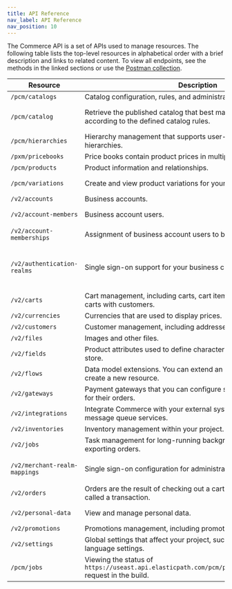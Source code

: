 ```yaml
---
title: API Reference
nav_label: API Reference
nav_position: 10
---
```


The Commerce API is a set of APIs used to manage resources. The following table lists the top-level resources in alphabetical order with a
brief description and links to related content. To view all endpoints, see the methods in the linked sections or use
the [Postman collection](/guides/Getting-Started/test-with-postman-collection).

| Resource                      | Description                                                                                                    | Links                                                                                                                                                                                                                                                                                  |
|-------------------------------|----------------------------------------------------------------------------------------------------------------|----------------------------------------------------------------------------------------------------------------------------------------------------------------------------------------------------------------------------------------------------------------------------------------|
| `/pcm/catalogs`               | Catalog configuration, rules, and administrator context.                                                       | [Catalogs](/docs/pxm/catalogs/catalog-configuration/catalog-configuration-overview)                                                                                                                                                                                                    |
| `/pcm/catalog`                | Retrieve the published catalog that best matches the shopper context according to the defined catalog rules.   | [Catalog by Shopper Context](/docs/pxm/catalogs/shopper-catalog/catalog-shopper-overview)                                                                                                                                                                                              |
| `/pcm/hierarchies`            | Hierarchy management that supports user-defined, structured hierarchies.                                       | [Hierarchies](/docs/pxm/hierarchies/hierarchies-api/hierarchies-api-overview)                                                                                                                                                                                                          |
| `/pxm/pricebooks`             | Price books contain product prices in multiple currencies.                                                     | [Price Books](/docs/pxm/pricebooks/pxm-pricebooks/pxm-pricebooks-overview)                                                                                                                                                                                                             |
| `/pcm/products`               | Product information and relationships.                                                                         | [Products](/docs/pxm/products/ep-pxm-products-api/pxm-products-api-overview)                                                                                                                                                                                                           |
| `/pcm/variations`             | Create and view product variations for your store.                                                             | [Product Variations](/docs/pxm/products/pxm-product-variations/pxm-product-variations-api/create-variation)                                                                                                                                                                            |
| `/v2/accounts`                | Business accounts.                                                                                             | [Accounts](/docs/api/accounts/account-management-introduction)                                                                                                                                                                                                                                     |
| `/v2/account-members`         | Business account users.                                                                                        | [Account Members](/docs/api/accounts/account-members)                                                                                                                                                                                                    |
| `/v2/account-memberships`     | Assignment of business account users to business accounts                                                      | [Account Memberships](/docs/api/accounts/account-membership)                                                                                                                                                                                             |
| `/v2/authentication-realms`   | Single sign-on support for your business customers.                                                            | [Authentication Realms](/docs/authentication/single-sign-on/authentication-realm-api/authentication-realm-api-overview), [OpenID Connect Profiles](/docs/authentication/single-sign-on/openid-connect-profiles-api/openid-connect-profiles-api-overview) |
| `/v2/carts`                   | Cart management, including carts, cart items, and taxes. Associate carts with customers.                       | [Carts](/docs/carts-orders/carts/cart-management/cart-management-overview)                                                                                                                                                                                                           |
| `/v2/currencies`              | Currencies that are used to display prices.                                                                    | [Currencies](/docs/pxm/currencies/currencies)                                                                                                                                                                                                                                          |
| `/v2/customers`               | Customer management, including addresses and orders.                                                           | [Customers](/docs/customer-management/customer-managment-api/customer-management-api-overview)                                                                                                                                                                          |
| `/v2/files`                   | Images and other files.                                                                                        | [Files](/docs/pxm/products/product-assets/files-overview)                                                                                                                                                                                                                              |
| `/v2/fields`                  | Product attributes used to define characteristics of products in a store.                                      | [Create an attribute](/docs/pxm/products/extending-pxm-products/pxm-product-attributes-api/create-attribute)                                                                                                                                                                           |
| `/v2/flows`                   | Data model extensions. You can extend an existing resource or create a new resource.                           | [Custom Data (Flows)](/docs/api/flows/flows-service-introduction)                                                                                                                                                                           |
| `/v2/gateways`                | Payment gateways that you can configure so that customers can pay for their orders.                            | [Gateways](/docs/api/carts/payments)                                                                                                                                                                                                                                     |
| `/v2/integrations`            | Integrate Commerce with your external systems using webhooks and message queue services.                       | [Integrations](/docs/api/integrations/integrations-introduction/integrations)                                                                                                                                                                                                                         |
| `/v2/inventories`             | Inventory management within your project.                                                                      | [Inventories](/docs/pxm/inventories/inventory-api-overview)                                                                                                                                                                                                                            |
| `/v2/jobs`                    | Task management for long-running background tasks, such as exporting orders.                                   | [Jobs](/docs/pxm/jobs-api/overview)                                                                                                                                                                                                                                                    |
| `/v2/merchant-realm-mappings` | Single sign-on configuration for administrators and developers.                                                | [Merchant Realm Mapping](/docs/authentication/single-sign-on/merchant-realm-mappings/merchant-realm-mappings-overview)                                                                                                                                                  |
| `/v2/orders`                  | Orders are the result of checking out a cart. A payment for an order is called a transaction.                  | [Orders](/docs/carts-orders/orders/orders-api/orders-api-overview), [Transactions](/docs/carts-orders/payments/transactions/transactions-overview)                                                                                                                                 |
| `/v2/personal-data`           | View and manage personal data.                                                                                 | [Logs](/docs/personal-data/personal-data-logs-api/personal-data-logs-api-overview), [Related Data Entries](/docs/personal-data/personal-data-related-data-entries-api/personal-data-related-entries-overview)                                            |
| `/v2/promotions`              | Promotions management, including promotion codes.                                                              | [Promotions](/docs/promotions/promotions-overview)                                                                                                                                                                                                                      |
| `/v2/settings`                | Global settings that affect your project, such as page length and language settings.                           | [Settings](/docs/api/settings/settings-introduction)                                                                                                                                                                                                             |
| `/pcm/jobs`                   | Viewing the status of `https://useast.api.elasticpath.com/pcm/products/:productId/build` request in the build. | [Jobs](/docs/pxm/jobs-api/get-a-job)                                                                                                                                                                                                                                                   |
